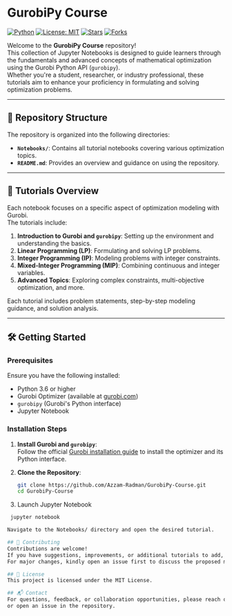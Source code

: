 # GurobiPy Course

[![Python](https://img.shields.io/badge/Python-3.6%2B-blue.svg)](https://www.python.org/)
[![License: MIT](https://img.shields.io/badge/License-MIT-yellow.svg)](LICENSE)
[![Stars](https://img.shields.io/github/stars/Azzam-Radman/GurobiPy-Course?style=social)](https://github.com/Azzam-Radman/GurobiPy-Course/stargazers)
[![Forks](https://img.shields.io/github/forks/Azzam-Radman/GurobiPy-Course?style=social)](https://github.com/Azzam-Radman/GurobiPy-Course/network/members)

Welcome to the **GurobiPy Course** repository!  
This collection of Jupyter Notebooks is designed to guide learners through the fundamentals and advanced concepts of mathematical optimization using the Gurobi Python API (`gurobipy`).  
Whether you're a student, researcher, or industry professional, these tutorials aim to enhance your proficiency in formulating and solving optimization problems.

---

## 📂 Repository Structure

The repository is organized into the following directories:

- **`Notebooks/`**: Contains all tutorial notebooks covering various optimization topics.
- **`README.md`**: Provides an overview and guidance on using the repository.

---

## 📘 Tutorials Overview

Each notebook focuses on a specific aspect of optimization modeling with Gurobi.  
The tutorials include:

1. **Introduction to Gurobi and `gurobipy`**: Setting up the environment and understanding the basics.
2. **Linear Programming (LP)**: Formulating and solving LP problems.
3. **Integer Programming (IP)**: Modeling problems with integer constraints.
4. **Mixed-Integer Programming (MIP)**: Combining continuous and integer variables.
5. **Advanced Topics**: Exploring complex constraints, multi-objective optimization, and more.

Each tutorial includes problem statements, step-by-step modeling guidance, and solution analysis.

---

## 🛠️ Getting Started

### Prerequisites

Ensure you have the following installed:

- Python 3.6 or higher
- Gurobi Optimizer (available at [gurobi.com](https://www.gurobi.com/downloads/))
- `gurobipy` (Gurobi's Python interface)
- Jupyter Notebook

### Installation Steps

1. **Install Gurobi and `gurobipy`**:  
   Follow the official [Gurobi installation guide](https://www.gurobi.com/documentation/) to install the optimizer and its Python interface.

2. **Clone the Repository**:

   ```bash
   git clone https://github.com/Azzam-Radman/GurobiPy-Course.git
   cd GurobiPy-Course

3. Launch Jupyter Notebook
  ```bash
   jupyter notebook

Navigate to the Notebooks/ directory and open the desired tutorial.

## 🤝 Contributing
Contributions are welcome!
If you have suggestions, improvements, or additional tutorials to add, please fork the repository and submit a pull request.
For major changes, kindly open an issue first to discuss the proposed modifications.

## 📄 License
This project is licensed under the MIT License.

## 📬 Contact
For questions, feedback, or collaboration opportunities, please reach out via LinkedIn
or open an issue in the repository.

